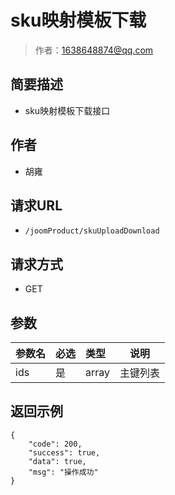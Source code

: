 # sku映射模板下载

> 作者：1638648874@qq.com

## 简要描述
- sku映射模板下载接口

## 作者
- 胡雍

## 请求URL
- `/joomProduct/skuUploadDownload `
  
## 请求方式
- GET 

## 参数

|参数名|必选|类型|说明|
|:----    |:---|:----- |-----   |
|ids |是  |array |主键列表   |
## 返回示例 

``` 
{
    "code": 200,
    "success": true,
    "data": true,
    "msg": "操作成功"
}
```